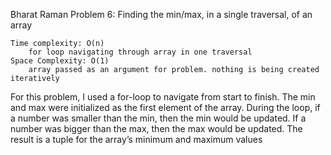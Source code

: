 Bharat Raman
Problem 6: Finding the min/max, in a single traversal, of an array

    Time complexity: O(n)
        for loop navigating through array in one traversal
    Space Complexity: O(1)
        array passed as an argument for problem. nothing is being created iteratively

For this problem, I used a for-loop to navigate from start to finish. The min and max were initialized as the first element of the array. During the loop, if a number was smaller than the min, then the min would be updated. If a number was bigger than the max, then the max would be updated. The result is a tuple for the array’s minimum and maximum values

